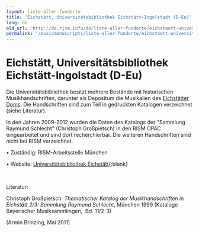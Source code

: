 ```yaml
---
layout: liste-aller-fundorte
title: 'Eichstätt, Universitätsbibliothek Eichstätt-Ingolstadt (D-Eu)'
lang: de
old_url: 'http://de.rism.info/de/liste-aller-fundorte/eichstaett-universitaetsbibliothek.html'
permalink: '/musicmanuscripts/liste-aller-fundorte/eichstaett-universitaetsbibliothek.html'
---
```





# Eichstätt, Universitätsbibliothek Eichstätt-Ingolstadt (D-Eu)

Die Universitätsbibliothek besitzt mehrere Bestände mit historischen Musikhandschriften, darunter als Depositum die Musikalien des [Eichstätter Doms](de/liste-aller-fundorte/eichstaett-dom.html "Opens internal link in current window"). Die Handschriften sind zum Teil in gedruckten Katalogen verzeichnet (siehe Literatur). 

In den Jahren 2009-2012 wurden die Daten des Katalogs der "Sammlung Raymund Schlecht" (Christoph Großpietsch) in den RISM OPAC eingearbeitet und sind dort recherchierbar. Die weiteren Handschriften sind nicht bei RISM verzeichnet.

• Zuständig: RISM-Arbeitsstelle München

• Website: [Universitätsbibliothek Eichstätt](https://www.ku.de/bibliothek "Opens external link in new window"){:blank}

&nbsp;

Literatur:

Christoph Großpietsch: _Thematischer Katalog der Musikhandschriften in Eichstätt_ _2/3: Sammlung Raymund Schlecht_, München 1999 (Kataloge Bayerischer Musiksammlingen,&nbsp; Bd. 11/2-3)

(Armin Brinzing, Mai 2011)
